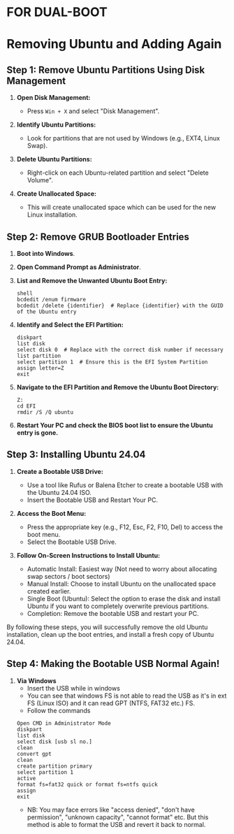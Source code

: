 # FOR DUAL-BOOT

# Removing Ubuntu and Adding Again

## Step 1: Remove Ubuntu Partitions Using Disk Management

1. **Open Disk Management:**
   - Press `Win + X` and select "Disk Management".

2. **Identify Ubuntu Partitions:**
   - Look for partitions that are not used by Windows (e.g., EXT4, Linux Swap).

3. **Delete Ubuntu Partitions:**
   - Right-click on each Ubuntu-related partition and select "Delete Volume".

4. **Create Unallocated Space:**
   - This will create unallocated space which can be used for the new Linux installation.

## Step 2: Remove GRUB Bootloader Entries

1. **Boot into Windows**.

2. **Open Command Prompt as Administrator**.

3. **List and Remove the Unwanted Ubuntu Boot Entry:**
   ```
   shell
   bcdedit /enum firmware
   bcdedit /delete {identifier}  # Replace {identifier} with the GUID of the Ubuntu entry
   ```

4. **Identify and Select the EFI Partition:**
    ```
    diskpart
    list disk
    select disk 0  # Replace with the correct disk number if necessary
    list partition
    select partition 1  # Ensure this is the EFI System Partition
    assign letter=Z
    exit
    ```

5. **Navigate to the EFI Partition and Remove the Ubuntu Boot Directory:**
    ```
    Z:
    cd EFI
    rmdir /S /Q ubuntu
    ```
 
6. **Restart Your PC and check the BIOS boot list to ensure the Ubuntu entry is gone.**

## Step 3: Installing Ubuntu 24.04

1. **Create a Bootable USB Drive:**

   - Use a tool like Rufus or Balena Etcher to create a bootable USB with the Ubuntu 24.04 ISO.
   - Insert the Bootable USB and Restart Your PC.

2. **Access the Boot Menu:**

   - Press the appropriate key (e.g., F12, Esc, F2, F10, Del) to access the boot menu.
   - Select the Bootable USB Drive.

3. **Follow On-Screen Instructions to Install Ubuntu:**

   - Automatic Install: Easiest way (Not need to worry about allocating swap sectors / boot sectors)
   - Manual Install: Choose to install Ubuntu on the unallocated space created earlier.
   - Single Boot (Ubuntu): Select the option to erase the disk and install Ubuntu if you want to completely overwrite previous partitions.
   - Completion: Remove the bootable USB and restart your PC.

By following these steps, you will successfully remove the old Ubuntu installation, clean up the boot entries, and install a fresh copy of Ubuntu 24.04.

## Step 4: Making the Bootable USB Normal Again!

1. **Via Windows**
   - Insert the USB while in windows 
   - You can see that windows FS is not able to read the USB as it's in ext FS (Linux ISO) and it can read GPT (NTFS, FAT32 etc.) FS.
   - Follow the commands
    ```
    Open CMD in Administrator Mode
    diskpart
    list disk
    select disk [usb sl no.]
    clean
    convert gpt
    clean
    create partition primary
    select partition 1
    active
    format fs=fat32 quick or format fs=ntfs quick
    assign
    exit
    ```
   - NB: You may face errors like "access denied", "don't have permission", "unknown capacity", "cannot format" etc. But this method is able to format the USB and revert it back to normal.


